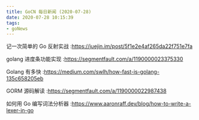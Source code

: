 ```yaml
---
title: GoCN 每日新闻 (2020-07-28)
date: 2020-07-28 10:15:39
tags:
- goNews
---
```

记一次简单的 Go 反射实战 :https://juejin.im/post/5f1e2e4af265da22f751e7fa

golang 进度条功能实现 :https://segmentfault.com/a/1190000023375330

Golang 有多快 :https://medium.com/swlh/how-fast-is-golang-135c658205eb

GORM 源码解读 :https://segmentfault.com/a/1190000022987438

如何用 Go 编写词法分析器 :https://www.aaronraff.dev/blog/how-to-write-a-lexer-in-go

